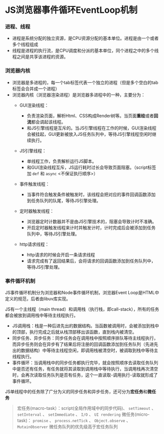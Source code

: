 # JS浏览器事件循环EventLoop机制

### 进程、线程

 - 进程是系统分配的独立资源，是CPU资源分配的基本单位。进程是由一个或者多个线程组成
 - 线程是进程的执行流，是CPU调度和分派的基本单位，同个进程之中的多个线程之间是共享该进程的资源。

### 浏览器内核

 - 浏览器是多进程的，每一个tab标签代表一个独立的进程（但是多个空白的tab标签会合并成一个进程）
 - 浏览器内核（浏览器渲染进程）是浏览器多进程中的一种，主要分为：
   - GUI渲染线程：

     - 负责渲染页面，解析Html、CSS构成Render树等。当页面**重绘**或者**回流**都会调起该线程。
     - 和JS引擎线程是互斥的。当JS引擎线程在工作的时候，GUI渲染线程会被挂起，GUI更新被放入JS任务队列中，等待JS引擎线程空闲时继续执行。

   - JS引擎线程：

     - 单线程工作，负责解析运行JS脚本。  
     - 和GUI渲染线程互斥，JS运行耗时过长会导致页面阻塞。（script标签加 `def` 和 `async` <不保证执行顺序>）

   - 事件触发线程：

     - 当事件符合触发条件被触发时，该线程会把对应的事件回调函数添加到任务队列的队尾，等待JS引擎处理。

   - 定时器触发线程：

     - 浏览器定时计数器并不是由JS引擎技术的，阻塞会导致计时不准确。
     - 开启定时器触发线程来计时并触发计时，计时完成后会被添加到任务队列中，等待JS引擎处理。

   - http请求线程：

     - http请求的时候会开启一条请求线程
     - 请求完成有了返回结果后，会将请求的回调函数添加到任务队列中，等待JS引擎处理。

### 事件循环机制

JS事件循环机制分为浏览器和Node事件循环机制，浏览器Event Loop是HTML中定义的规范，后者由libuv库实现。

JS有一个主线程（main thread）和调用栈（执行栈，即call-stack），所有的任务都会被放到调用栈中等待主线程执行。

  + JS调用栈：栈是一种后进先出的数据结构。当函数被调用时，会被添加到栈中的顶部，执行完成之后就从栈顶部移出该函数，直到栈内被清空。 
  + 同步任务、异步任务：同步任务会在调用栈中按照顺序排队等待主线程执行，而异步任务则会在异步有了结果后将注册的回调函数添加到任务队列（先进先出的数据结构）中等待主线程空闲，即调用栈被清空时，被调取到栈中等待主线程执行。
  + 事件循环：当调用栈中的同步任务都执行完毕，就会按照顺序去读取任务队列中是否还有任务，有任务就将其读取到调用栈中等待执行，当调用栈再次清空时，会再次读取任务队列是否有任务，这个一直读取-调用执行-读取就形成了事件循环。

  
JS单线程中的任务除了广分为义的同步任务和异步任务，还可分为**宏任务**和**微任务**

> 宏任务(macro-task）：script(全局作用域中的同步代码)、 `setTimeout` 、 `setInterval` 、 `setImmediate` 、 `I/O` 、 `UI rendering`
> 微任务(micro-task)： `promise` 、 `process.netTick` 、 `Object.observe` 、 `MutainObserver`
微任务队列的优先级高于宏任务队列
